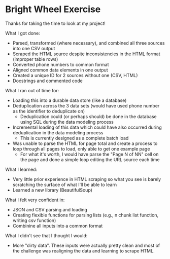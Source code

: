 # Bright Wheel Exercise

Thanks for taking the time to look at my project!

What I got done:
- Parsed, transformed (where necessary), and combined all three sources into one CSV output
- Scraped the HTML source despite inconsistencies in the HTML format (improper table rows)
- Converted phone numbers to common format
- Aligned common data elements in one output
- Created a unique ID for 2 sources without one (CSV, HTML)
- Docstrings and commented code

What I ran out of time for:
- Loading this into a durable data store (like a database)
- Deduplication across the 3 data sets (would have used phone number as the identifier to deduplicate on)
    - Deduplication could (or perhaps should) be done in the database using SQL during the data modeling process
- Incremental loading of this data which could have also occurred during deduplication in the data modeling process
    - This is currently designed as a complete batch load
- Was unable to parse the HTML for page total and create a process to loop through all pages to load, only able to get one example page
    - For what it's worth, I would have parse the "Page N of NN" cell on the page and done a simple loop editing the URL source each time

What I learned:
- Very little prior experience in HTML scraping so what you see is barely scratching the surface of what I'll be able to learn
- Learned a new library (BeautifulSoup)

What I felt very confident in:
- JSON and CSV parsing and loading
- Creating flexible functions for parsing lists (e.g., n chunk list function, writing csv function)
- Combinine all inputs into a common format

What I didn't see that I thought I would:
- More "dirty data".  These inputs were actually pretty clean and most of the challenge was realigning the data and learning to scrape HTML.

